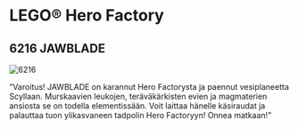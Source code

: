 # LEGO® Hero Factory

## 6216 JAWBLADE

![6216](https://www.lego.com/cdn/product-assets/product.img.pri/6216_prod.jpg)

”Varoitus! JAWBLADE on karannut Hero Factorysta ja paennut vesiplaneetta Scyllaan. Murskaavien leukojen, teräväkärkisten evien ja magmaterien ansiosta se on todella elementissään. Voit laittaa hänelle käsiraudat ja palauttaa tuon ylikasvaneen tadpolin Hero Factoryyn! Onnea matkaan!”